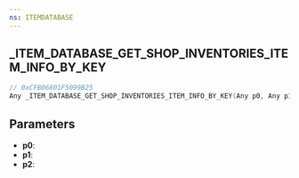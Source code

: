 ```yaml
---
ns: ITEMDATABASE
---
```

## _ITEM_DATABASE_GET_SHOP_INVENTORIES_ITEM_INFO_BY_KEY

```c
// 0xCFB06801F5099B25
Any _ITEM_DATABASE_GET_SHOP_INVENTORIES_ITEM_INFO_BY_KEY(Any p0, Any p1, Any p2);
```

## Parameters
* **p0**:
* **p1**:
* **p2**:
